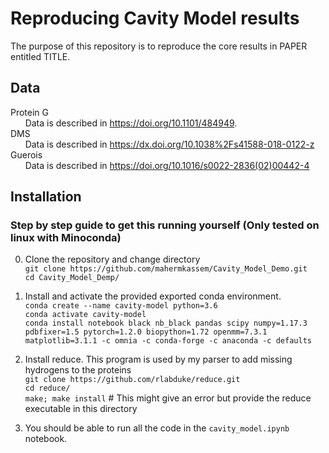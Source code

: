 # Reproducing Cavity Model results
The purpose of this repository is to reproduce the core results in PAPER entitled TITLE.

## Data
Protein G  
&nbsp;&nbsp;&nbsp;&nbsp;&nbsp; Data is described in  https://doi.org/10.1101/484949.  
DMS  
&nbsp;&nbsp;&nbsp;&nbsp;&nbsp; Data is described in https://dx.doi.org/10.1038%2Fs41588-018-0122-z  
Guerois  
&nbsp;&nbsp;&nbsp;&nbsp;&nbsp; Data is described in https://doi.org/10.1016/s0022-2836(02)00442-4  

## Installation

### Step by step guide to get this running yourself (**Only tested on linux with Minoconda**)
0. Clone the repository and change directory  
`git clone https://github.com/mahermkassem/Cavity_Model_Demo.git`  
`cd Cavity_Model_Demp/`

1. Install and activate the provided exported conda environment.  
`conda create --name cavity-model python=3.6`  
`conda activate cavity-model`  
`conda install notebook black nb_black pandas scipy numpy=1.17.3 pdbfixer=1.5 pytorch=1.2.0 biopython=1.72 openmm=7.3.1 matplotlib=3.1.1 -c omnia -c conda-forge -c anaconda -c defaults`  

2. Install reduce. This program is used by my parser to add missing hydrogens to the proteins  
`git clone https://github.com/rlabduke/reduce.git`  
`cd reduce/`  
`make; make install` # This might give an error but provide the reduce executable in this directory

3. You should be able to run all the code in the `cavity_model.ipynb` notebook.
